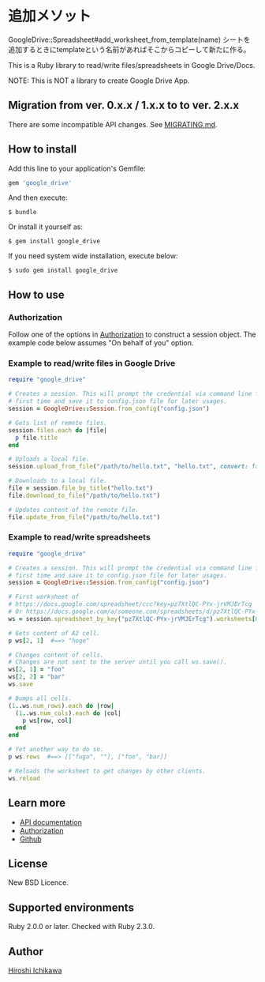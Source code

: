 # 追加メソット
GoogleDrive::Spreadsheet#add_worksheet_from_template(name)
シートを追加するときにtemplateという名前があればそこからコピーして新たに作る。

This is a Ruby library to read/write files/spreadsheets in Google Drive/Docs.

NOTE: This is NOT a library to create Google Drive App.


## Migration from ver. 0.x.x / 1.x.x to to ver. 2.x.x

There are some incompatible API changes. See
[MIGRATING.md](https://github.com/gimite/google-drive-ruby/blob/master/MIGRATING.md).


## How to install

Add this line to your application's Gemfile:

```ruby
gem 'google_drive'
```

And then execute:

```
$ bundle
```

Or install it yourself as:

```
$ gem install google_drive
```

If you need system wide installation, execute below:

```
$ sudo gem install google_drive
```

## How to use

### Authorization

Follow one of the options in [Authorization](https://github.com/gimite/google-drive-ruby/blob/master/doc/authorization.md) to construct a session object. The example code below assumes "On behalf of you" option.

### Example to read/write files in Google Drive

```ruby
require "google_drive"

# Creates a session. This will prompt the credential via command line for the
# first time and save it to config.json file for later usages.
session = GoogleDrive::Session.from_config("config.json")

# Gets list of remote files.
session.files.each do |file|
  p file.title
end

# Uploads a local file.
session.upload_from_file("/path/to/hello.txt", "hello.txt", convert: false)

# Downloads to a local file.
file = session.file_by_title("hello.txt")
file.download_to_file("/path/to/hello.txt")

# Updates content of the remote file.
file.update_from_file("/path/to/hello.txt")
```

### Example to read/write spreadsheets

```ruby
require "google_drive"

# Creates a session. This will prompt the credential via command line for the
# first time and save it to config.json file for later usages.
session = GoogleDrive::Session.from_config("config.json")

# First worksheet of
# https://docs.google.com/spreadsheet/ccc?key=pz7XtlQC-PYx-jrVMJErTcg
# Or https://docs.google.com/a/someone.com/spreadsheets/d/pz7XtlQC-PYx-jrVMJErTcg/edit?usp=drive_web
ws = session.spreadsheet_by_key("pz7XtlQC-PYx-jrVMJErTcg").worksheets[0]

# Gets content of A2 cell.
p ws[2, 1]  #==> "hoge"

# Changes content of cells.
# Changes are not sent to the server until you call ws.save().
ws[2, 1] = "foo"
ws[2, 2] = "bar"
ws.save

# Dumps all cells.
(1..ws.num_rows).each do |row|
  (1..ws.num_cols).each do |col|
    p ws[row, col]
  end
end

# Yet another way to do so.
p ws.rows  #==> [["fuga", ""], ["foo", "bar]]

# Reloads the worksheet to get changes by other clients.
ws.reload
```

## Learn more

* [API documentation](http://www.rubydoc.info/gems/google_drive/2.1.1)
* [Authorization](https://github.com/gimite/google-drive-ruby/blob/master/doc/authorization.md)
* [Github](http://github.com/gimite/google-drive-ruby)

## License

New BSD Licence.

## Supported environments

Ruby 2.0.0 or later. Checked with Ruby 2.3.0.

## Author

[Hiroshi Ichikawa](http://gimite.net/en/index.php?Contact)


